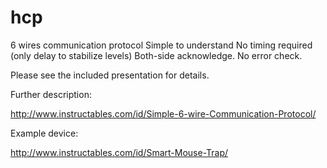 # hcp

6 wires communication protocol
Simple to understand
No timing required (only delay to stabilize levels)
Both-side acknowledge.
No error check.

Please see the included presentation for details.

Further description:

http://www.instructables.com/id/Simple-6-wire-Communication-Protocol/

Example device:

http://www.instructables.com/id/Smart-Mouse-Trap/